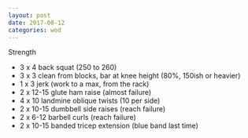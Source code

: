 ```yaml
---
layout: post
date: 2017-08-12
categories: wod
---
```


Strength
- 3 x 4 back squat (250 to 260)
- 3 x 3 clean from blocks, bar at knee height (80%, 150ish or heavier)
- 1 x 3 jerk (work to a max, from the rack)
- 2 x 12-15 glute ham raise (almost failure)
- 4 x 10 landmine oblique twists (10 per side)
- 2 x 10-15 dumbbell side raises (reach failure)
- 2 x 6-12 barbell curls (reach failure)
- 2 x 10-15 banded tricep extension (blue band last time)
